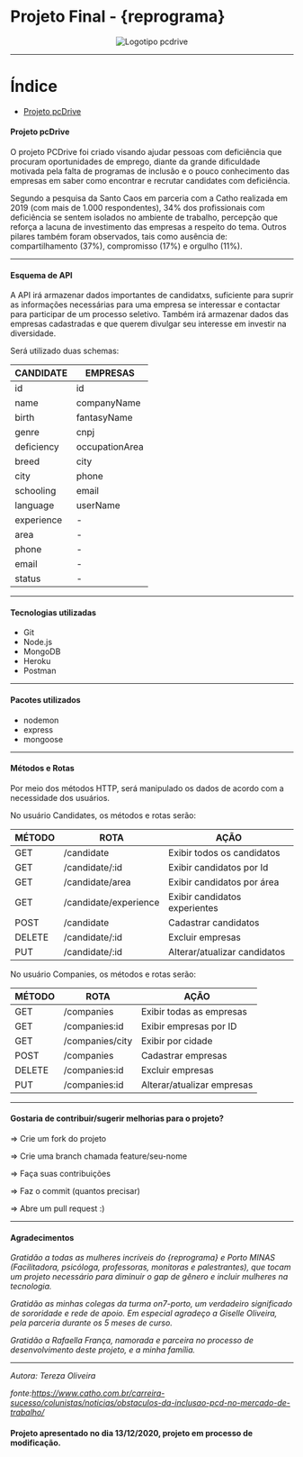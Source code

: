 

# Projeto Final - {reprograma}

<center><Logotipo com o nome pcdrive com fundo branco e letras de cor verde e sombreamento escuro><img src="./IMG/pcdrive1.png" alt="Logotipo pcdrive"></center>



-----------------------
# Índice 

* [Projeto pcDrive](#projeto-pcdrive)


 #### Projeto pcDrive

O projeto PCDrive foi criado visando ajudar pessoas com deficiência que procuram oportunidades de emprego, diante da grande dificuldade motivada pela falta de programas de inclusão e o pouco conhecimento das empresas em saber como encontrar e recrutar candidates com deficiência.

Segundo a pesquisa da Santo Caos em parceria com a Catho realizada em 2019 (com mais de 1.000 respondentes), 34% dos profissionais com deficiência se sentem isolados no ambiente de trabalho, percepção que reforça a lacuna de investimento das empresas a respeito do tema. Outros pilares também foram observados, tais como ausência de: compartilhamento (37%), compromisso (17%) e orgulho (11%). 

-----------------------------------

 #### Esquema de API

A API irá armazenar dados importantes de candidatxs, suficiente para suprir as informações necessárias para uma empresa se interessar e contactar para participar de um processo seletivo. Também irá armazenar dados das empresas cadastradas e que querem divulgar seu interesse em investir na diversidade.

Será utilizado duas schemas:

| CANDIDATE     | EMPRESAS       |
| ------------- | -------------- |
| id            |  id            |
| name          |  companyName   |
| birth         |  fantasyName   |
| genre         |  cnpj          |
| deficiency    |  occupationArea|
| breed         |  city          |
| city          |  phone         | 
| schooling     |  email         |
| language      |  userName      |
| experience    |      -         |
| area          |      -         |
| phone         |      -         |
| email         |      -         |
| status        |      -         |        

-----------------------------------

 #### Tecnologias utilizadas
 
- Git
- Node.js
- MongoDB
- Heroku
- Postman

---------------------------------------

#### Pacotes utilizados

- nodemon
- express
- mongoose

------------------------------------------

#### Métodos e Rotas

Por meio dos métodos HTTP, será manipulado os dados de acordo com a necessidade dos usuários.

No usuário Candidates, os métodos e rotas serão:

| MÉTODO |     ROTA             |             AÇÃO              |
|------- | -------------------  | ------------------------------|
|GET     | /candidate           |   Exibir todos os candidatos  |
|GET     | /candidate/:id       |   Exibir candidatos por Id    |
|GET     | /candidate/area      |   Exibir candidatos por área  |
|GET     | /candidate/experience|   Exibir candidatos experientes|
|POST    | /candidate           |   Cadastrar candidatos        |
|DELETE  | /candidate/:id       |   Excluir empresas            |
|PUT     | /candidate/:id       |   Alterar/atualizar candidatos|


No usuário Companies, os métodos e rotas serão:

| MÉTODO |     ROTA         |             AÇÃO              |
|------- | ------------     | ------------------------------|
|GET     | /companies       |   Exibir todas as empresas    |
|GET     | /companies:id    |   Exibir empresas por ID      |
|GET     | /companies/city  |   Exibir por cidade           |
|POST    | /companies       |   Cadastrar empresas          | 
|DELETE  | /companies:id    |   Excluir empresas            |
|PUT     | /companies:id    |   Alterar/atualizar empresas  |

-----------------------------------
#### Gostaria de contribuir/sugerir melhorias para o projeto?

=> Crie um fork do projeto

=> Crie uma branch chamada feature/seu-nome

=> Faça suas contribuições 

=> Faz o commit (quantos precisar)

=> Abre um pull request :)

-----------------------------------
#### Agradecimentos 

*Gratidão a todas as mulheres incríveis do {reprograma} e Porto MINAS (Facilitadora, psicóloga, professoras, monitoras e palestrantes), que tocam um projeto necessário para diminuir o gap de gênero e incluir mulheres na tecnologia.*

*Gratidão as minhas colegas da turma on7-porto, um verdadeiro significado de sororidade e rede de apoio. Em especial agradeço a Giselle Oliveira, pela parceria durante os 5 meses de curso.*

*Gratidão a Rafaella França, namorada e parceira no processo de desenvolvimento deste projeto, e a minha família.*

--------------------------------

*Autora: Tereza Oliveira*



*fonte:https://www.catho.com.br/carreira-sucesso/colunistas/noticias/obstaculos-da-inclusao-pcd-no-mercado-de-trabalho/*

#### Projeto apresentado no dia 13/12/2020, projeto em processo de modificação.

